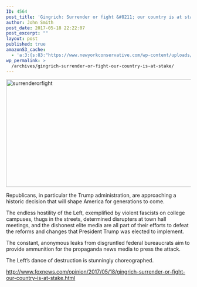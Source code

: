 ```yaml
---
ID: 4564
post_title: 'Gingrich: Surrender or fight &#8211; our country is at stake'
author: John Smith
post_date: 2017-05-18 22:22:07
post_excerpt: ""
layout: post
published: true
amazonS3_cache:
  - 'a:3:{s:83:"https://www.newyorkconservative.com/wp-content/uploads/2017/05/surrenderorfight.jpg";i:4565;s:101:"https://s3.amazonaws.com/newyorkconservative/wp-content/uploads/2017/05/18222025/surrenderorfight.jpg";i:4565;s:98:"http://www.foxnews.com/opinion/2017/05/18/gingrich-surrender-or-fight-our-country-is-at-stake.html";a:1:{s:9:"timestamp";i:1495160527;}}'
wp_permalink: >
  /archives/gingrich-surrender-or-fight-our-country-is-at-stake/
---
```

<a href="https://www.newyorkconservative.com/wp-content/uploads/2017/05/surrenderorfight.jpg"><img class="alignnone  wp-image-4565" src="https://www.newyorkconservative.com/wp-content/uploads/2017/05/surrenderorfight.jpg" alt="surrenderorfight" width="522" height="294" /></a>

Republicans, in particular the Trump administration, are approaching a historic decision that will shape America for generations to come.

The endless hostility of the Left, exemplified by violent fascists on college campuses, thugs in the streets, determined disrupters at town hall meetings, and the dishonest elite media are all part of their efforts to defeat the reforms and changes that President Trump was elected to implement.

The constant, anonymous leaks from disgruntled federal bureaucrats aim to provide ammunition for the propaganda news media to press the attack.

The Left’s dance of destruction is stunningly choreographed.

<a href="http://www.foxnews.com/opinion/2017/05/18/gingrich-surrender-or-fight-our-country-is-at-stake.html">http://www.foxnews.com/opinion/2017/05/18/gingrich-surrender-or-fight-our-country-is-at-stake.html</a>